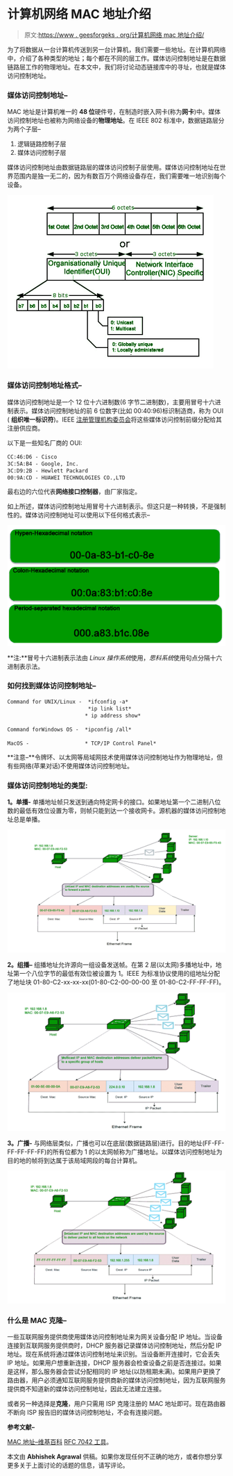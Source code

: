 # 计算机网络 MAC 地址介绍

> 原文:[https://www . geesforgeks . org/计算机网络 mac 地址介绍/](https://www.geeksforgeeks.org/introduction-of-mac-address-in-computer-network/)

为了将数据从一台计算机传送到另一台计算机，我们需要一些地址。在计算机网络中，介绍了各种类型的地址；每个都在不同的层工作。媒体访问控制地址是在数据链路层工作的物理地址。在本文中，我们将讨论动态链接库中的寻址，也就是媒体访问控制地址。

### 媒体访问控制地址–

MAC 地址是计算机唯一的 **48 位**硬件号，在制造时嵌入网卡(称为**网卡**)中。媒体访问控制地址也被称为网络设备的**物理地址**。在 IEEE 802 标准中，数据链路层分为两个子层–

1.  逻辑链路控制子层
2.  媒体访问控制子层

媒体访问控制地址由数据链路层的媒体访问控制子层使用。媒体访问控制地址在世界范围内是独一无二的，因为有数百万个网络设备存在，我们需要唯一地识别每个设备。

![](img/e60e0876d784ab4e6ec3f651bd31a0a9.png)

### 媒体访问控制地址格式–

媒体访问控制地址是一个 12 位十六进制数(6 字节二进制数)，主要用冒号十六进制表示。媒体访问控制地址的前 6 位数字(比如 00:40:96)标识制造商，称为 OUI ( **组织唯一标识符**)。IEEE [注册管理机构委员会](http://standards.ieee.org/develop/regauth/index.html)将这些媒体访问控制前缀分配给其注册供应商。

以下是一些知名厂商的 OUI:

```
CC:46:D6 - Cisco 
3C:5A:B4 - Google, Inc.
3C:D9:2B - Hewlett Packard
00:9A:CD - HUAWEI TECHNOLOGIES CO.,LTD
```

最右边的六位代表**网络接口控制器**，由厂家指定。

如上所述，媒体访问控制地址用冒号十六进制表示。但这只是一种转换，不是强制性的。媒体访问控制地址可以使用以下任何格式表示–

![](img/09fa68e9e7a842b09f462e0b65ad2249.png)

**注:**冒号十六进制表示法由 *Linux 操作系统*使用，*思科系统*使用句点分隔十六进制表示法。

### 如何找到媒体访问控制地址–

```
Command for UNIX/Linux -  *ifconfig -a*
                          *ip link list* 
                         * ip address show*

Command forWindows OS -  *ipconfig /all* 

MacOS -                  * TCP/IP Control Panel*
```

**注意–**令牌环、以太网等局域网技术使用媒体访问控制地址作为物理地址，但有些网络(苹果对话)不使用媒体访问控制地址。

### 媒体访问控制地址的类型:

**1。单播-**
单播地址帧只发送到通向特定网卡的接口。如果地址第一个二进制八位数的最低有效位设置为零，则帧只能到达一个接收网卡。源机器的媒体访问控制地址总是单播。

![](img/eb92e57fbb80544de70f4272907ef14e.png)

**2。组播–**
组播地址允许源向一组设备发送帧。在第 2 层(以太网)多播地址中，地址第一个八位字节的最低有效位被设置为 1。IEEE 为标准协议使用的组地址分配了地址块 01-80-C2-xx-xx-xx(01-80-C2-00-00-00 至 01-80-C2-FF-FF-FF)。

![](img/9d1cf3875c5b4175df47c5e18644cdce.png)

**3。广播-**
与网络层类似，广播也可以在底层(数据链路层)进行。目的地址(FF-FF-FF-FF-FF-FF)的所有位都为 1 的以太网帧称为广播地址。以媒体访问控制地址为目的地的帧将到达属于该局域网段的每台计算机。

![](img/8d5809b47989569e365d2ccc7555c690.png)

### 什么是 MAC 克隆–

一些互联网服务提供商使用媒体访问控制地址来为网关设备分配 IP 地址。当设备连接到互联网服务提供商时，DHCP 服务器记录媒体访问控制地址，然后分配 IP 地址。现在系统将通过媒体访问控制地址来识别。当设备断开连接时，它会丢失 IP 地址。如果用户想重新连接，DHCP 服务器会检查设备之前是否连接过。如果是这样，那么服务器会尝试分配相同的 IP 地址(以防租期未满)。如果用户更换了路由器，用户必须通知互联网服务提供商新的媒体访问控制地址，因为互联网服务提供商不知道新的媒体访问控制地址，因此无法建立连接。

或者另一种选择是**克隆**，用户只需用 ISP 克隆注册的 MAC 地址即可。现在路由器不断向 ISP 报告旧的媒体访问控制地址，不会有连接问题。

**参考文献–**

[MAC 地址–维基百科](https://en.wikipedia.org/wiki/MAC_address)
[RFC 7042 工具](https://tools.ietf.org/html/rfc7042)。

本文由 **Abhishek Agrawal** 供稿。如果你发现任何不正确的地方，或者你想分享更多关于上面讨论的话题的信息，请写评论。